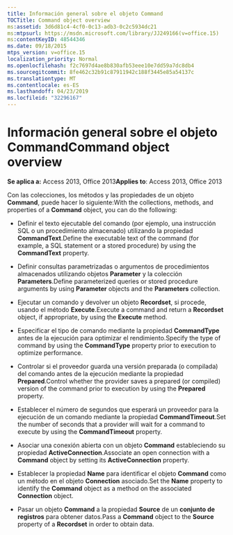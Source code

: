 ```yaml
---
title: Información general sobre el objeto Command
TOCTitle: Command object overview
ms:assetid: 3d6d81c4-4cf0-0c13-adb3-0c2c5934dc21
ms:mtpsurl: https://msdn.microsoft.com/library/JJ249166(v=office.15)
ms:contentKeyID: 48544346
ms.date: 09/18/2015
mtps_version: v=office.15
localization_priority: Normal
ms.openlocfilehash: f2c7697d4ae8b830afb53eee10e7dd59a7dc8db4
ms.sourcegitcommit: 8fe462c32b91c87911942c188f3445e85a54137c
ms.translationtype: MT
ms.contentlocale: es-ES
ms.lasthandoff: 04/23/2019
ms.locfileid: "32296167"
---
```

# <a name="command-object-overview"></a><span data-ttu-id="312fc-102">Información general sobre el objeto Command</span><span class="sxs-lookup"><span data-stu-id="312fc-102">Command object overview</span></span>

<span data-ttu-id="312fc-103">**Se aplica a:** Access 2013, Office 2013</span><span class="sxs-lookup"><span data-stu-id="312fc-103">**Applies to**: Access 2013, Office 2013</span></span>

<span data-ttu-id="312fc-104">Con las colecciones, los métodos y las propiedades de un objeto **Command**, puede hacer lo siguiente:</span><span class="sxs-lookup"><span data-stu-id="312fc-104">With the collections, methods, and properties of a **Command** object, you can do the following:</span></span>

  - <span data-ttu-id="312fc-105">Definir el texto ejecutable del comando (por ejemplo, una instrucción SQL o un procedimiento almacenado) utilizando la propiedad **CommandText**.</span><span class="sxs-lookup"><span data-stu-id="312fc-105">Define the executable text of the command (for example, a SQL statement or a stored procedure) by using the **CommandText** property.</span></span>

  - <span data-ttu-id="312fc-106">Definir consultas parametrizadas o argumentos de procedimientos almacenados utilizando objetos **Parameter** y la colección **Parameters**.</span><span class="sxs-lookup"><span data-stu-id="312fc-106">Define parameterized queries or stored procedure arguments by using **Parameter** objects and the **Parameters** collection.</span></span>

  - <span data-ttu-id="312fc-107">Ejecutar un comando y devolver un objeto **Recordset**, si procede, usando el método **Execute**.</span><span class="sxs-lookup"><span data-stu-id="312fc-107">Execute a command and return a **Recordset** object, if appropriate, by using the **Execute** method.</span></span>

  - <span data-ttu-id="312fc-108">Especificar el tipo de comando mediante la propiedad **CommandType** antes de la ejecución para optimizar el rendimiento.</span><span class="sxs-lookup"><span data-stu-id="312fc-108">Specify the type of command by using the **CommandType** property prior to execution to optimize performance.</span></span>

  - <span data-ttu-id="312fc-109">Controlar si el proveedor guarda una versión preparada (o compilada) del comando antes de la ejecución mediante la propiedad **Prepared**.</span><span class="sxs-lookup"><span data-stu-id="312fc-109">Control whether the provider saves a prepared (or compiled) version of the command prior to execution by using the **Prepared** property.</span></span>

  - <span data-ttu-id="312fc-110">Establecer el número de segundos que esperará un proveedor para la ejecución de un comando mediante la propiedad **CommandTimeout**.</span><span class="sxs-lookup"><span data-stu-id="312fc-110">Set the number of seconds that a provider will wait for a command to execute by using the **CommandTimeout** property.</span></span>

  - <span data-ttu-id="312fc-111">Asociar una conexión abierta con un objeto **Command** estableciendo su propiedad **ActiveConnection**.</span><span class="sxs-lookup"><span data-stu-id="312fc-111">Associate an open connection with a **Command** object by setting its **ActiveConnection** property.</span></span>

  - <span data-ttu-id="312fc-112">Establecer la propiedad **Name** para identificar el objeto **Command** como un método en el objeto **Connection** asociado.</span><span class="sxs-lookup"><span data-stu-id="312fc-112">Set the **Name** property to identify the **Command** object as a method on the associated **Connection** object.</span></span>

  - <span data-ttu-id="312fc-113">Pasar un objeto **Command** a la propiedad **Source** de un **conjunto de registros** para obtener datos.</span><span class="sxs-lookup"><span data-stu-id="312fc-113">Pass a **Command** object to the **Source** property of a **Recordset** in order to obtain data.</span></span>

